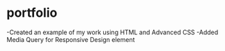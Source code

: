 # portfolio

-Created an example of my work using HTML and Advanced CSS
-Added Media Query for Responsive Design element

